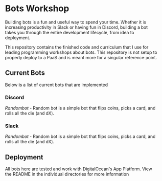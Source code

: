 # Bots Workshop
Building bots is a fun and useful way to spend your time. Whether it is increasing
productivity in Slack or having fun in Discord, building a bot takes you through
the entire development lifecycle, from idea to deployment. 

This repository contains the finished code and curriculum that I use for leading
programming workshops about bots. This repository is not setup to properly 
deploy to a PaaS and is meant more for a singular reference point. 

## Current Bots
Below is a list of current bots that are implemented

### Discord

*Randombot* - Random bot is a simple bot that flips coins, picks a card, and 
rolls all the die (and dX).

### Slack

*Randombot* - Random bot is a simple bot that flips coins, picks a card, and 
rolls all the die (and dX).

## Deployment
All bots here are tested and work with DigitalOcean's App Platform. View the 
README in the individual directories for more information